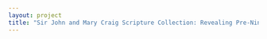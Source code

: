 ```yaml
--- 
layout: project 
title: "Sir John and Mary Craig Scripture Collection: Revealing Pre-Nineteenth Century Book History and Print Culture" 
---
```



